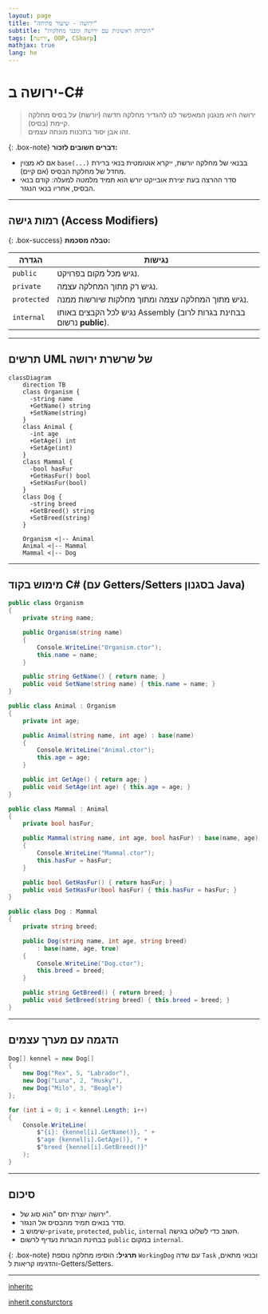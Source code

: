 ```yaml
---
layout: page
title: "ירושה - שיעור פתיחה"
subtitle: "היכרות ראשונית עם ירושה ומבני מחלקות"
tags: [ירושה, OOP, CSharp]
mathjax: true
lang: he
---
```


# ירושה ב-C#

> ירושה היא מנגנון המאפשר לנו להגדיר מחלקה חדשה (יורשת) על בסיס מחלקה קיימת (בסיס).  
> זהו אבן יסוד בתכנות מונחה עצמים.

{: .box-note}
**דברים חשובים לזכור:**
- אם לא מצוין `base(...)` בבנאי של מחלקה יורשת, ייקרא אוטומטית בנאי ברירת מחדל של מחלקת הבסיס (אם קיים).  
- סדר ההרצה בעת יצירת אובייקט יורש הוא תמיד מלמטה למעלה: קודם בנאי הבסיס, אחריו בנאי הנגזר.

---

## רמות גישה (Access Modifiers)

{: .box-success}
**טבלה מסכמת:**

| הגדרה       | נגישות                                                                 |
|-------------|------------------------------------------------------------------------|
| `public`    | נגיש מכל מקום בפרויקט.                                                 |
| `private`   | נגיש רק מתוך המחלקה עצמה.                                              |
| `protected` | נגיש מתוך המחלקה עצמה ומתוך מחלקות שיורשות ממנה.                       |
| `internal`  | נגיש לכל הקבצים באותו Assembly (בבחינת בגרות לרוב נרשום **public**). |

---

## תרשים UML של שרשרת ירושה

```mermaid
classDiagram
    direction TB
    class Organism {
      -string name
      +GetName() string
      +SetName(string)
    }
    class Animal {
      -int age
      +GetAge() int
      +SetAge(int)
    }
    class Mammal {
      -bool hasFur
      +GetHasFur() bool
      +SetHasFur(bool)
    }
    class Dog {
      -string breed
      +GetBreed() string
      +SetBreed(string)
    }

    Organism <|-- Animal
    Animal <|-- Mammal
    Mammal <|-- Dog
````

---

## מימוש בקוד C# (עם Getters/Setters בסגנון Java)

```csharp
public class Organism
{
    private string name;

    public Organism(string name)
    {
        Console.WriteLine("Organism.ctor");
        this.name = name;
    }

    public string GetName() { return name; }
    public void SetName(string name) { this.name = name; }
}

public class Animal : Organism
{
    private int age;

    public Animal(string name, int age) : base(name)
    {
        Console.WriteLine("Animal.ctor");
        this.age = age;
    }

    public int GetAge() { return age; }
    public void SetAge(int age) { this.age = age; }
}

public class Mammal : Animal
{
    private bool hasFur;

    public Mammal(string name, int age, bool hasFur) : base(name, age)
    {
        Console.WriteLine("Mammal.ctor");
        this.hasFur = hasFur;
    }

    public bool GetHasFur() { return hasFur; }
    public void SetHasFur(bool hasFur) { this.hasFur = hasFur; }
}

public class Dog : Mammal
{
    private string breed;

    public Dog(string name, int age, string breed)
        : base(name, age, true)
    {
        Console.WriteLine("Dog.ctor");
        this.breed = breed;
    }

    public string GetBreed() { return breed; }
    public void SetBreed(string breed) { this.breed = breed; }
}
```

---

## הדגמה עם מערך עצמים

```csharp
Dog[] kennel = new Dog[]
{
    new Dog("Rex", 5, "Labrador"),
    new Dog("Luna", 2, "Husky"),
    new Dog("Milo", 3, "Beagle")
};

for (int i = 0; i < kennel.Length; i++)
{
    Console.WriteLine(
        $"{i}: {kennel[i].GetName()}, " +
        $"age {kennel[i].GetAge()}, " +
        $"breed {kennel[i].GetBreed()}"
    );
}
```

---

## סיכום

* ירושה יוצרת יחס "הוא סוג של".
* סדר בנאים תמיד מהבסיס אל הנגזר.
* שימוש ב-`private`, `protected`, `public`, `internal` חשוב כדי לשלוט בגישה.
* בבחינת הבגרות נעדיף לרשום `public` במקום `internal`.

{: .box-note}
**תרגיל:** הוסיפו מחלקה נוספת `WorkingDog` עם שדה `Task` ובנאי מתאים, והדגימו קריאות ל-Getters/Setters.



---


[inheritc](/oop/01inheritc)

[inherit consturctors](/oop/01inheritdconstructors)
